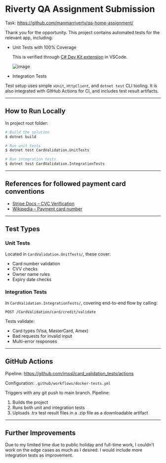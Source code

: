 # Riverty QA Assignment Submission

Task: https://github.com/manmarriverty/qa-home-assignment/

Thank you for the opportunity. This project contains automated tests for the relevant app, including:

* Unit Tests with 100% Coverage

  This is verified through [C# Dev Kit extension](https://marketplace.visualstudio.com/items?itemName=ms-dotnettools.csdevkit) in VSCode.
  
  ![image](https://github.com/user-attachments/assets/4ea208f6-c3e8-44ac-bf68-6e1f85843465)


* Integration Tests
  
Test setup uses simple `xUnit`, `HttpClient`, and `dotnet test` CLI tooling.
It is also integrated with GitHub Actions for CI, and includes test result artifacts.

---

## How to Run Locally
In project root folder:
```bash
# Build the solution
$ dotnet build

# Run unit tests
$ dotnet test CardValidation.UnitTests

# Run integration tests
$ dotnet test CardValidation.IntegrationTests
```

---

## References for followed payment card conventions

- [Stripe Docs – CVC Verification](https://stripe.com/docs/testing#cvc-number)
- [Wikipedia – Payment card number](https://en.wikipedia.org/wiki/Payment_card_number)


---

## Test Types

### Unit Tests

Located in `CardValidation.UnitTests/`, these cover:

* Card number validation
* CVV checks
* Owner name rules
* Expiry date checks

### Integration Tests

In `CardValidation.IntegrationTests/`, covering end-to-end flow by calling:

```
POST /CardValidation/card/credit/validate
```

Tests validate:

* Card types (Visa, MasterCard, Amex)
* Bad requests for invalid input
* Multi-error responses

---

## GitHub Actions

Pipeline: https://github.com/imssl/card_validation_tests/actions

Configuration: `.github/workflows/docker-tests.yml`

Triggers with any git push to main branch. Pipeline:

1. Builds the project
2. Runs both unit and integration tests
3. Uploads .trx test result files in a .zip file as a downloadable artifact

---

## Further Improvements

Due to my limited time due to public holiday and full-time work, I couldn't work on the edge cases as much as I desired.
I would include more integration tests as improvement.
